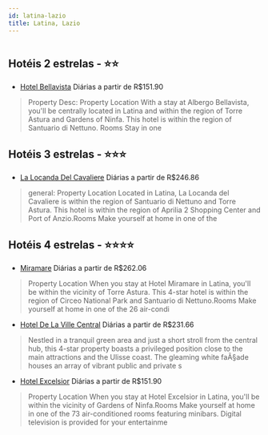 ```yaml
---
id: latina-lazio
title: Latina, Lazio
---
```


<center><img src="https://i.t4w.mobi/h/IT/1020346/668756/668756_8788765_15_z.jpg" alt="" /></center>


## Hotéis 2 estrelas - ⭐️⭐️

-    [Hotel Bellavista](https://www.hurb.com/hoteis/latina/hotel-bellavista-JNP-JP916419?cmp=18055) Diárias a partir de R$151.90
   > Property Desc:    Property Location   With a stay at Albergo Bellavista, you&apos;ll be centrally located in Latina and within the region of Torre Astura and Gardens of Ninfa. This hotel is within the region of Santuario di Nettuno.   Rooms   Stay in one 

## Hotéis 3 estrelas - ⭐️⭐️⭐️

-    [La Locanda Del Cavaliere](https://www.hurb.com/hoteis/latina/la-locanda-del-cavaliere-JNP-JP819789?cmp=18055) Diárias a partir de R$246.86
   > general: Property Location Located in Latina, La Locanda del Cavaliere is within the region of Santuario di Nettuno and Torre Astura. This hotel is within the region of Aprilia 2 Shopping Center and Port of Anzio.Rooms Make yourself at home in one of the 

## Hotéis 4 estrelas - ⭐️⭐️⭐️⭐️

-    [Miramare](https://www.hurb.com/hoteis/latina/miramare-JNP-JP395358?cmp=18055) Diárias a partir de R$262.06
   > Property Location When you stay at Hotel Miramare in Latina, you&apos;ll be within the vicinity of Torre Astura. This 4-star hotel is within the region of Circeo National Park and Santuario di Nettuno.Rooms Make yourself at home in one of the 26 air-condi
-    [Hotel De La Ville Central](https://www.hurb.com/hoteis/latina/hotel-de-la-ville-central-JNP-JP307565?cmp=18055) Diárias a partir de R$231.66
   > Nestled in a tranquil green area and just a short stroll from the central hub, this 4-star property boasts a privileged position close to the main attractions and the Ulisse coast. The gleaming white faÃ§ade houses an array of vibrant public and private s
-    [Hotel Excelsior](https://www.hurb.com/hoteis/latina/hotel-excelsior-JNP-JP916867?cmp=18055) Diárias a partir de R$151.90
   > Property Location When you stay at Hotel Excelsior in Latina, you&apos;ll be within the vicinity of Gardens of Ninfa.Rooms Make yourself at home in one of the 73 air-conditioned rooms featuring minibars. Digital television is provided for your entertainme
